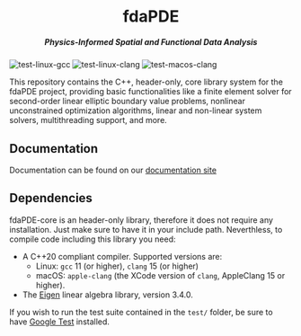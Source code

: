 <div align="center"> <h1> fdaPDE </h1>

<h5> Physics-Informed Spatial and Functional Data Analysis </h5> </div>

![test-linux-gcc](https://img.shields.io/github/actions/workflow/status/fdaPDE/fdaPDE-core/test-linux-gcc.yml?branch=stable&label=test-linux-gcc)
![test-linux-clang](https://img.shields.io/github/actions/workflow/status/fdaPDE/fdaPDE-core/test-linux-clang.yml?branch=stable&label=test-linux-clang)
![test-macos-clang](https://img.shields.io/github/actions/workflow/status/fdaPDE/fdaPDE-core/test-macos-clang.yml?branch=stable&label=test-macos-clang)

This repository contains the C++, header-only, core library system for the fdaPDE project, providing basic functionalities like a finite element solver for second-order linear elliptic boundary value problems, nonlinear unconstrained optimization algorithms, linear and non-linear system solvers, multithreading support, and more.

## Documentation
Documentation can be found on our [documentation site](https://fdapde.github.io/)

## Dependencies
fdaPDE-core is an header-only library, therefore it does not require any installation. Just make sure to have it in your include path. Neverthless, to compile code including this library you need:
* A C++20 compliant compiler. Supported versions are:
     * Linux: `gcc` 11 (or higher), `clang` 15 (or higher)
	 * macOS: `apple-clang` (the XCode version of `clang`, AppleClang 15 or higher).
* The [Eigen](https://eigen.tuxfamily.org/index.php?title=Main_Page) linear algebra library, version 3.4.0.

If you wish to run the test suite contained in the `test/` folder, be sure to have [Google Test](http://google.github.io/googletest/) installed. 
